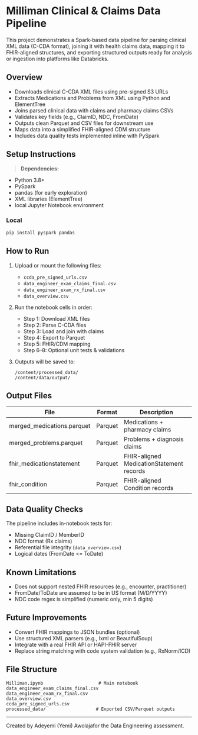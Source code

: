 # Milliman Clinical & Claims Data Pipeline

This project demonstrates a Spark-based data pipeline for parsing clinical XML data (C-CDA format), joining it with health claims data, mapping it to FHIR-aligned structures, and exporting structured outputs ready for analysis or ingestion into platforms like Databricks.

##  Overview

- Downloads clinical C-CDA XML files using pre-signed S3 URLs
- Extracts Medications and Problems from XML using Python and ElementTree
- Joins parsed clinical data with claims and pharmacy claims CSVs
- Validates key fields (e.g., ClaimID, NDC, FromDate)
- Outputs clean Parquet and CSV files for downstream use
- Maps data into a simplified FHIR-aligned CDM structure
- Includes data quality tests implemented inline with PySpark

##  Setup Instructions

> **Dependencies:**
- Python 3.8+
- PySpark
- pandas (for early exploration)
- XML libraries (ElementTree)
- local Jupyter Notebook environment



### Local
```bash
pip install pyspark pandas
```

##  How to Run

1. Upload or mount the following files:
   - `ccda_pre_signed_urls.csv`
   - `data_engineer_exam_claims_final.csv`
   - `data_engineer_exam_rx_final.csv`
   - `data_overview.csv`

2. Run the notebook cells in order:
   - Step 1: Download XML files
   - Step 2: Parse C-CDA files
   - Step 3: Load and join with claims
   - Step 4: Export to Parquet
   - Step 5: FHIR/CDM mapping
   - Step 6–8: Optional unit tests & validations

3. Outputs will be saved to:
   ```
   /content/processed_data/
   /content/data/output/
   ```

## Output Files

| File                          | Format  | Description                              |
|------------------------------|---------|------------------------------------------|
| merged_medications.parquet   | Parquet | Medications + pharmacy claims            |
| merged_problems.parquet      | Parquet | Problems + diagnosis claims              |
| fhir_medicationstatement     | Parquet | FHIR-aligned MedicationStatement records |
| fhir_condition               | Parquet | FHIR-aligned Condition records           |

##  Data Quality Checks

The pipeline includes in-notebook tests for:
- Missing ClaimID / MemberID
- NDC format (Rx claims)
- Referential file integrity (`data_overview.csv`)
- Logical dates (FromDate <= ToDate)

##  Known Limitations

- Does not support nested FHIR resources (e.g., encounter, practitioner)
- FromDate/ToDate are assumed to be in US format (M/D/YYYY)
- NDC code regex is simplified (numeric only, min 5 digits)

##  Future Improvements

- Convert FHIR mappings to JSON bundles (optional)
- Use structured XML parsers (e.g., lxml or BeautifulSoup)
- Integrate with a real FHIR API or HAPI-FHIR server
- Replace string matching with code system validation (e.g., RxNorm/ICD)

##  File Structure

```
Milliman.ipynb                     # Main notebook
data_engineer_exam_claims_final.csv
data_engineer_exam_rx_final.csv
data_overview.csv
ccda_pre_signed_urls.csv
processed_data/                   # Exported CSV/Parquet outputs
```

---

Created by Adeyemi (Yemi) Awolajafor the Data Engineering assessment.
